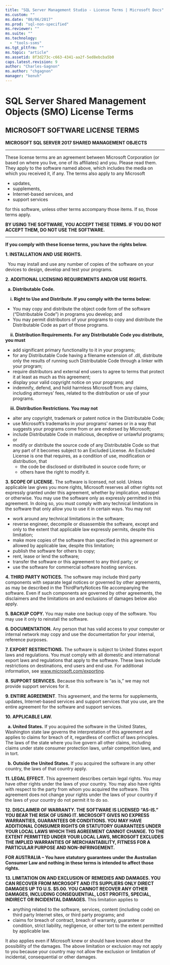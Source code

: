 ```yaml
---
title: "SQL Server Management Studio - License Terms | Microsoft Docs"
ms.custom: ""
ms.date: "08/06/2017"
ms.prod: "sql-non-specified"
ms.reviewer: ""
ms.suite: ""
ms.technology: 
  - "tools-ssms"
ms.tgt_pltfrm: ""
ms.topic: "article"
ms.assetid: 8f3d273c-c663-4341-aa2f-5ed8ebcba5b0
caps.latest.revision: 9
author: "Charles-Gagnon"
ms.author: "chgagnon"
manager: "kenvh"
---
```

# SQL Server Shared Management Objects (SMO) License Terms

## MICROSOFT SOFTWARE LICENSE TERMS
**MICROSOFT SQL SERVER 2017 SHARED MANAGEMENT OBJECTS**

---
These license terms are an agreement between Microsoft Corporation (or based on where you live, one of its affiliates) and you. Please read them. They apply to the software named above, which includes the media on which you received it, if any. The terms also apply to any Microsoft
* updates,
* supplements,
* Internet-based services, and
* support services

for this software, unless other terms accompany those items. If so, those terms apply.

**BY USING THE SOFTWARE, YOU ACCEPT THESE TERMS. IF YOU DO NOT ACCEPT THEM, DO NOT USE THE SOFTWARE.**

---
**If you comply with these license terms, you have the rights below.**

**1. INSTALLATION AND USE RIGHTS.**

&nbsp;&nbsp;You may install and use any number of copies of the software on your devices to design, develop and test your programs.

**2.	ADDITIONAL LICENSING REQUIREMENTS AND/OR USE RIGHTS.**

&nbsp;&nbsp;**a.	Distributable Code.**

&nbsp;&nbsp;&nbsp;&nbsp;**i.	Right to Use and Distribute. If you comply with the terms below:**
*	You may copy and distribute the object code form of the software (“Distributable Code”) in programs you develop; and
*	You may permit distributors of your programs to copy and distribute the Distributable Code as part of those programs.

&nbsp;&nbsp;&nbsp;&nbsp;**ii.	Distribution Requirements. For any Distributable Code you distribute, you must**
* add significant primary functionality to it in your programs;
* for any Distributable Code having a filename extension of .dll, distribute only the results of running such Distributable Code through a linker with your program;
* require distributors and external end users to agree to terms that protect it at least as much as this agreement; 
* display your valid copyright notice on your programs; and
* indemnify, defend, and hold harmless Microsoft from any claims, including attorneys’ fees, related to the distribution or use of your programs.

&nbsp;&nbsp;&nbsp;&nbsp;**iii.	Distribution Restrictions. You may not**
* alter any copyright, trademark or patent notice in the Distributable Code;
* use Microsoft’s trademarks in your programs’ names or in a way that suggests your programs come from or are endorsed by Microsoft;
* include Distributable Code in malicious, deceptive or unlawful programs; or
* modify or distribute the source code of any Distributable Code so that any part of it becomes subject to an Excluded License. An Excluded License is one that requires, as a condition of use, modification or distribution, that
  * the code be disclosed or distributed in source code form; or
  * others have the right to modify it.

**3.	SCOPE OF LICENSE.** The software is licensed, not sold. Unless applicable law gives you more rights, Microsoft reserves all other rights not expressly granted under this agreement, whether by implication, estoppel or otherwise. You may use the software only as expressly permitted in this agreement. In doing so, you must comply with any technical limitations in the software that only allow you to use it in certain ways. You may not
* work around any technical limitations in the software;
* reverse engineer, decompile or disassemble the software, except and only to the extent that applicable law expressly permits, despite this limitation;
* make more copies of the software than specified in this agreement or allowed by applicable law, despite this limitation;
* publish the software for others to copy;
* rent, lease or lend the software;
* transfer the software or this agreement to any third party; or
* use the software for commercial software hosting services.

**4.	THIRD PARTY NOTICES.** The software may include third party components with separate legal notices or governed by other agreements, as may be described in the ThirdPartyNotices file accompanying the software.  Even if such components are governed by other agreements, the disclaimers and the limitations on and exclusions of damages below also apply.

**5.	BACKUP COPY.** You may make one backup copy of the software. You may use it only to reinstall the software.

**6.	DOCUMENTATION.** Any person that has valid access to your computer or internal network may copy and use the documentation for your internal, reference purposes.

**7.	EXPORT RESTRICTIONS.** The software is subject to United States export laws and regulations. You must comply with all domestic and international export laws and regulations that apply to the software. These laws include restrictions on destinations, end users and end use. For additional information, see www.microsoft.com/exporting.

**8.	SUPPORT SERVICES.** Because this software is “as is,” we may not provide support services for it.

**9.	ENTIRE AGREEMENT**. This agreement, and the terms for supplements, updates, Internet-based services and support services that you use, are the entire agreement for the software and support services.

**10.	APPLICABLE LAW.**

&nbsp;&nbsp;**a.	United States.** If you acquired the software in the United States, Washington state law governs the interpretation of this agreement and applies to claims for breach of it, regardless of conflict of laws principles. The laws of the state where you live govern all other claims, including claims under state consumer protection laws, unfair competition laws, and in tort.

&nbsp;&nbsp;**b.	Outside the United States.** If you acquired the software in any other country, the laws of that country apply.

**11.	LEGAL EFFECT.** This agreement describes certain legal rights. You may have other rights under the laws of your country. You may also have rights with respect to the party from whom you acquired the software. This agreement does not change your rights under the laws of your country if the laws of your country do not permit it to do so.

**12.	DISCLAIMER OF WARRANTY. THE SOFTWARE IS LICENSED “AS-IS.” YOU BEAR THE RISK OF USING IT. MICROSOFT GIVES NO EXPRESS WARRANTIES, GUARANTEES OR CONDITIONS. YOU MAY HAVE ADDITIONAL CONSUMER RIGHTS OR STATUTORY GUARANTEES UNDER YOUR LOCAL LAWS WHICH THIS AGREEMENT CANNOT CHANGE. TO THE EXTENT PERMITTED UNDER YOUR LOCAL LAWS, MICROSOFT EXCLUDES THE IMPLIED WARRANTIES OF MERCHANTABILITY, FITNESS FOR A PARTICULAR PURPOSE AND NON-INFRINGEMENT.**

**FOR AUSTRALIA – You have statutory guarantees under the Australian Consumer Law and nothing in these terms is intended to affect those rights.**

**13.	LIMITATION ON AND EXCLUSION OF REMEDIES AND DAMAGES. YOU CAN RECOVER FROM MICROSOFT AND ITS SUPPLIERS ONLY DIRECT DAMAGES UP TO U.S. $5.00. YOU CANNOT RECOVER ANY OTHER DAMAGES, INCLUDING CONSEQUENTIAL, LOST PROFITS, SPECIAL, INDIRECT OR INCIDENTAL DAMAGES.**
This limitation applies to
* anything related to the software, services, content (including code) on third party Internet sites, or third party programs; and
* claims for breach of contract, breach of warranty, guarantee or condition, strict liability, negligence, or other tort to the extent permitted by applicable law.

It also applies even if Microsoft knew or should have known about the possibility of the damages. The above limitation or exclusion may not apply to you because your country may not allow the exclusion or limitation of incidental, consequential or other damages.
